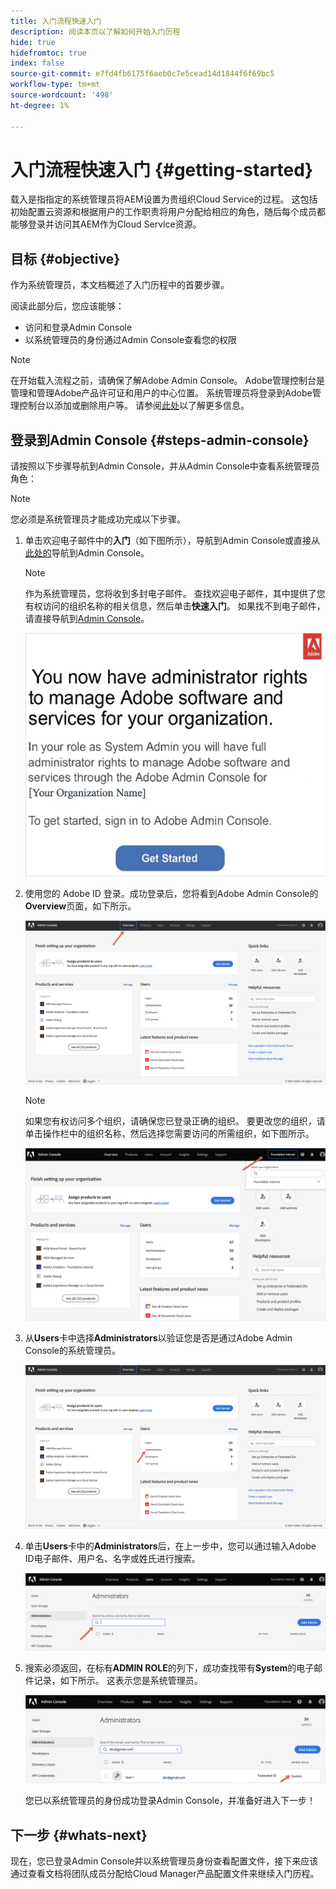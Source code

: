 ```yaml
---
title: 入门流程快速入门
description: 阅读本页以了解如何开始入门历程
hide: true
hidefromtoc: true
index: false
source-git-commit: e7fd4fb6175f6aeb0c7e5cead14d1844f6f69bc5
workflow-type: tm+mt
source-wordcount: '498'
ht-degree: 1%

---
```


# 入门流程快速入门 {#getting-started}

载入是指指定的系统管理员将AEM设置为贵组织Cloud Service的过程。 这包括初始配置云资源和根据用户的工作职责将用户分配给相应的角色，随后每个成员都能够登录并访问其AEM作为Cloud Service资源。

## 目标 {#objective}

作为系统管理员，本文档概述了入门历程中的首要步骤。

阅读此部分后，您应该能够：

* 访问和登录Admin Console
* 以系统管理员的身份通过Admin Console查看您的权限

>[!NOTE]
>在开始载入流程之前，请确保了解Adobe Admin Console。 Adobe管理控制台是管理和管理Adobe产品许可证和用户的中心位置。 系统管理员将登录到Adobe管理控制台以添加或删除用户等。 请参阅[此处](https://experienceleague.adobe.com/docs/experience-manager-cloud-service/onboarding/onboarding-concepts/admin-console.html?lang=en)以了解更多信息。


## 登录到Admin Console {#steps-admin-console}

请按照以下步骤导航到Admin Console，并从Admin Console中查看系统管理员角色：

>[!NOTE]
>您必须是系统管理员才能成功完成以下步骤。

1. 单击欢迎电子邮件中的&#x200B;**入门**（如下图所示），导航到Admin Console或直接从[此处的](https://adminconsole.adobe.com)导航到Admin Console。

   >[!NOTE]
   >作为系统管理员，您将收到多封电子邮件。 查找欢迎电子邮件，其中提供了您有权访问的组织名称的相关信息，然后单击&#x200B;**快速入门**。 如果找不到电子邮件，请直接导航到[Admin Console](https://adminconsole.adobe.com/)。

   ![](/help/onboarding/onboarding-journey/assets/sys-admin-getstarted.png)

1. 使用您的 Adobe ID 登录。成功登录后，您将看到Adobe Admin Console的&#x200B;**Overview**&#x200B;页面，如下所示。

   ![](/help/onboarding/onboarding-journey/assets/get-started1.png)

   >[!NOTE]
   >如果您有权访问多个组织，请确保您已登录正确的组织。 要更改您的组织，请单击操作栏中的组织名称，然后选择您需要访问的所需组织，如下图所示。

   ![](/help/onboarding/onboarding-journey/assets/admin-console-orgswitch.png)

1. 从&#x200B;**Users**&#x200B;卡中选择&#x200B;**Administrators**&#x200B;以验证您是否是通过Adobe Admin Console的系统管理员。

   ![](/help/onboarding/onboarding-journey/assets/get-started2.png)

1. 单击&#x200B;**Users**&#x200B;卡中的&#x200B;**Administrators**&#x200B;后，在上一步中，您可以通过输入Adobe ID电子邮件、用户名、名字或姓氏进行搜索。

   ![](/help/onboarding/onboarding-journey/assets/get-started3.png)

1. 搜索必须返回，在标有&#x200B;**ADMIN ROLE**&#x200B;的列下，成功查找带有&#x200B;**System**&#x200B;的电子邮件记录，如下所示。 这表示您是系统管理员。

   ![](/help/onboarding/onboarding-journey/assets/get-started4.png)

   您已以系统管理员的身份成功登录Admin Console，并准备好进入下一步！

## 下一步 {#whats-next}

现在，您已登录Admin Console并以系统管理员身份查看配置文件，接下来应该通过查看文档将团队成员分配给Cloud Manager产品配置文件来继续入门历程。

